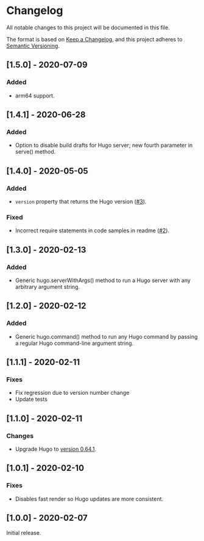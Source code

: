 # Changelog

All notable changes to this project will be documented in this file.

The format is based on [Keep a Changelog](https://keepachangelog.com/en/1.0.0/),
and this project adheres to [Semantic Versioning](https://semver.org/spec/v2.0.0.html).

## [1.5.0] - 2020-07-09

### Added

  - arm64 support.

## [1.4.1] - 2020-06-28

### Added

  - Option to disable build drafts for Hugo server; new fourth parameter in serve() method.

## [1.4.0] - 2020-05-05

### Added

  - `version` property that returns the Hugo version ([#3](https://source.small-tech.org/site.js/lib/node-hugo/-/issues/3)).

### Fixed

  - Incorrect require statements in code samples in readme ([#2](https://source.small-tech.org/site.js/lib/node-hugo/-/issues/2)).

## [1.3.0] - 2020-02-13

### Added

  - Generic hugo.serverWithArgs() method to run a Hugo server with any arbitrary argument string.

## [1.2.0] - 2020-02-12

### Added

  - Generic hugo.command() method to run any Hugo command by passing a regular Hugo command-line argument string.

## [1.1.1] - 2020-02-11

### Fixes

  - Fix regression due to version number change
  - Update tests

## [1.1.0] - 2020-02-11

### Changes

  - Upgrade Hugo to [version 0.64.1](https://github.com/gohugoio/hugo/releases/tag/v0.64.1).

## [1.0.1] - 2020-02-10

### Fixes

  - Disables fast render so Hugo updates are more consistent.

## [1.0.0] - 2020-02-07

Initial release.
